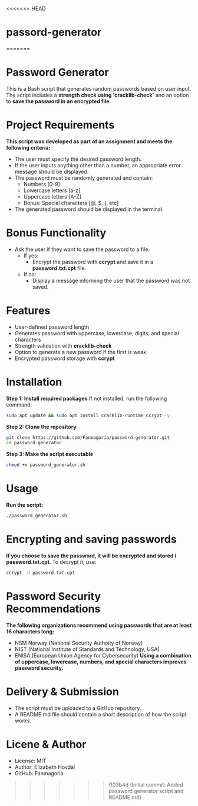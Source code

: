 <<<<<<< HEAD
# passord-generator
=======
# Password Generator

This is a Bash script that generates random passwords based on user input.
The script includes a **strength check using 'cracklib-check'** and an option to **save the password in an encrypted file**.

# Project Requirements
**This script was developed as part of an assignment and meets the following criteria:**
- The user must specify the desired password length.
- If the user inputs anything other than a number, an appropriate error message should be displayed.
- The password must be randomly generated and contain:
  - Numbers [0-9]
  - Lowercase letters [a-z]
  - Uppercase letters [A-Z]
  - Bonus: Special characters [@, $, (, etc]
- The generated password should be displayed in the terminal.

# Bonus Functionality
- Ask the user if they want to save the password to a file.
   - If yes:
      - Encrypt the password with **ccrypt** and save it in a **password.txt.cpt** file.
   - If no:
      - Display a message informing the user that the password was not saved.
  
# Features  
- User-defined password length
- Generates password with uppercase, lowercase, digits, and special characters
- Strength validation with **cracklib-check**
- Option to generate a new password if the first is weak
- Encrypted password storage with **ccrypt**

# Installation
**Step 1: Install required packages** 
If not installed, run the following command:
```bash
sudo apt update && sudo apt install cracklib-runtime ccrypt -y
```

**Step 2: Clone the repository**
```bash
git clone https://github.com/Fanmagoria/password-generator.git
cd password-generator 
```

**Step 3: Make the script executable**
```bash
chmod +x password_generator.sh 
```

# Usage
**Run the script:**
```bash
./password_generator.sh
```

# Encrypting and saving passwords
**If you choose to save the password, it will be encrypted and stored i password.txt.cpt**. 
To decrypt it, use:
```bash
ccrypt -d password.txt.cpt
```

# Password Security Recommendations
**The following organizations recommend using passwords that are at least 16 characters long:**
- NSM Norway (National Security Authoity of Norway)
- NIST (National Institute of Standards and Technology, USA)
- ENISA (European Union Agency for Cybersecurity)
**Using a combination of uppercase, lowercase, numbers, and special characters improves password security.**

# Delivery & Submission
- The script must be uploaded to a GitHub repository.
- A README.md file should contain a short description of how the script works.

# Licene & Author
- License: MIT
- Author: Elizabeth Hovdal
- GitHub: Fanmagoria 
 

>>>>>>> ff03b4d (Initial commit: Added password generator script and README.md)
